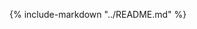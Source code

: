 <!-- This disables the "First line in file should be a top level heading" rule -->
<!-- markdownlint-disable MD041 -->
{% include-markdown "../README.md" %}
